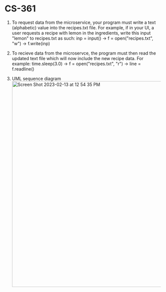 # CS-361
1. To request data from the microservice, your program must write a text (alphabetic) value into the recipes.txt file. For example, if in your UI, a user requests a recipe with lemon in the ingredients, write this input "lemon" to recipes.txt as such: inp = input() -> f = open("recipes.txt", "w") -> f.write(inp)
        
2. To recieve data from the microservce, the program must then read the updated text file which will now include the new recipe data. For example: time.sleep(3.0) -> f = open("recipes.txt", "r") -> line = f.readline()
        
3. UML sequence diagram <img width="663" alt="Screen Shot 2023-02-13 at 12 54 35 PM" src="https://user-images.githubusercontent.com/97059544/218561182-47234d9a-2e90-42b2-9ebd-ae50f0441a84.png">

